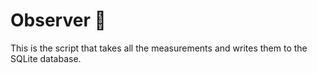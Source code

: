 # Observer 🔭

This is the script that takes all the measurements and writes them to the SQLite database.
